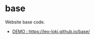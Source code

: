 # base
Website base code. 
- <a href="https://leo-loki.github.io/base/" target="_blank">DEMO : https://leo-loki.github.io/base/</a>
